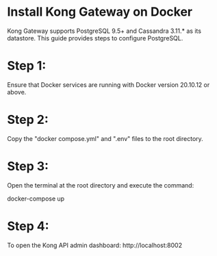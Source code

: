 # Install Kong Gateway on Docker

Kong Gateway supports PostgreSQL 9.5+ and Cassandra 3.11.* as its datastore. This guide provides steps to configure PostgreSQL.

# Step 1:

Ensure that Docker services are running with Docker version 20.10.12 or above.

# Step 2:

Copy the "docker compose.yml" and ".env" files to the root directory.

# Step 3:

Open the terminal at the root directory and execute the command:  

  docker-compose up

# Step 4:

To open the Kong API admin dashboard: http://localhost:8002
